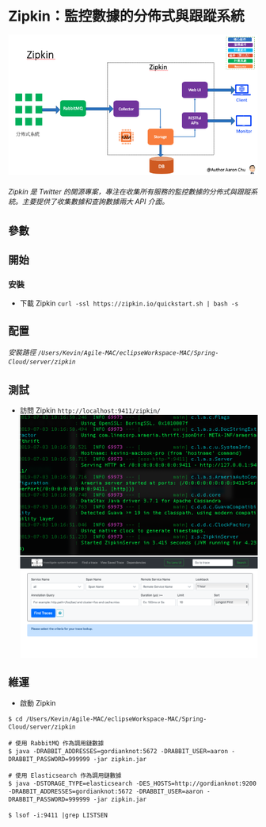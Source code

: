 # Zipkin：監控數據的分佈式與跟蹤系統
![272cd37294fe3ca3b51b676dc0ffb094](imgs/600CB93C-4283-48EB-85FF-26EFEC8B994C.png)
###### Zipkin 是 Twitter 的開源專案，專注在收集所有服務的監控數據的分佈式與跟蹤系統。主要提供了收集數據和查詢數據兩大 API 介面。

## 參數

## 開始

### 安裝
- 下載 Zipkin `curl -ssl https://zipkin.io/quickstart.sh | bash -s`

## 配置
###### 安裝路徑 `/Users/Kevin/Agile-MAC/eclipseWorkspace-MAC/Spring-Cloud/server/zipkin`

## 測試
- 訪問 Zipkin `http://localhost:9411/zipkin/`
![e2ca453ba7f04ea3858891f9ae4661ad](imgs/204C7558-109B-4167-A1F0-DF4AA4452A39.png)
![1393eb2c01c26306468d4a47aee28f3f](imgs/C9A7963D-ACB6-4844-984B-816075B4127D.png)

## 維運
- 啟動 Zipkin
```
$ cd /Users/Kevin/Agile-MAC/eclipseWorkspace-MAC/Spring-Cloud/server/zipkin

# 使用 RabbitMQ 作為調用鏈數據
$ java -DRABBIT_ADDRESSES=gordianknot:5672 -DRABBIT_USER=aaron -DRABBIT_PASSWORD=999999 -jar zipkin.jar

# 使用 Elasticsearch 作為調用鏈數據
$ java -DSTORAGE_TYPE=elasticsearch -DES_HOSTS=http://gordianknot:9200  -DRABBIT_ADDRESSES=gordianknot:5672 -DRABBIT_USER=aaron -DRABBIT_PASSWORD=999999 -jar zipkin.jar

$ lsof -i:9411 |grep LISTSEN
```

